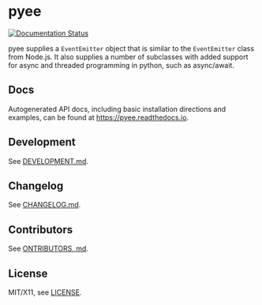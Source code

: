 # pyee

[![Documentation Status](https://readthedocs.org/projects/pyee/badge/?version=latest)](https://pyee.readthedocs.io/en/latest/?badge=latest)

pyee supplies a `EventEmitter` object that is similar to the
`EventEmitter` class from Node.js. It also supplies a number of subclasses
with added support for async and threaded programming in python, such as
async/await.

## Docs

Autogenerated API docs, including basic installation directions and examples,
can be found at <https://pyee.readthedocs.io>.

## Development

See [DEVELOPMENT.md](./DEVELOPMENT.md).

## Changelog

See [CHANGELOG.md](./CHANGELOG.md).

## Contributors

See [ONTRIBUTORS.,md](./CONTRIBUTORS.md).

## License

MIT/X11, see [LICENSE](./LICENSE).
